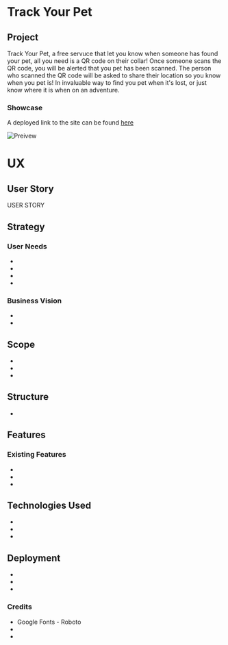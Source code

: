 # Track Your Pet

## Project

Track Your Pet, a free servuce that let you know when someone has found your pet, all you need is a QR code on their collar! Once someone scans the QR code, you will be alerted that you pet has been scanned. The person who scanned the QR code will be asked to share their location so you know when you pet is!
In invaluable way to find you pet when it's lost, or just know where it is when on an adventure.

### Showcase

A deployed link to the site can be found [here]()

![Preivew]()

# UX

## User Story

USER STORY

## Strategy

### User Needs

-
-
-
-

### Business Vision

-
-

## Scope

-
-
-

## Structure

-

## Features

### Existing Features

-
-
-

## Technologies Used

-
-
-

## Deployment

-
-
-

### Credits

- Google Fonts - Roboto
-
-

